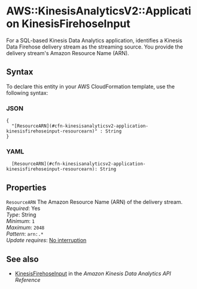 # AWS::KinesisAnalyticsV2::Application KinesisFirehoseInput<a name="aws-properties-kinesisanalyticsv2-application-kinesisfirehoseinput"></a>

For a SQL\-based Kinesis Data Analytics application, identifies a Kinesis Data Firehose delivery stream as the streaming source\. You provide the delivery stream's Amazon Resource Name \(ARN\)\.

## Syntax<a name="aws-properties-kinesisanalyticsv2-application-kinesisfirehoseinput-syntax"></a>

To declare this entity in your AWS CloudFormation template, use the following syntax:

### JSON<a name="aws-properties-kinesisanalyticsv2-application-kinesisfirehoseinput-syntax.json"></a>

```
{
  "[ResourceARN](#cfn-kinesisanalyticsv2-application-kinesisfirehoseinput-resourcearn)" : String
}
```

### YAML<a name="aws-properties-kinesisanalyticsv2-application-kinesisfirehoseinput-syntax.yaml"></a>

```
  [ResourceARN](#cfn-kinesisanalyticsv2-application-kinesisfirehoseinput-resourcearn): String
```

## Properties<a name="aws-properties-kinesisanalyticsv2-application-kinesisfirehoseinput-properties"></a>

`ResourceARN` <a name="cfn-kinesisanalyticsv2-application-kinesisfirehoseinput-resourcearn"></a>
The Amazon Resource Name \(ARN\) of the delivery stream\.  
_Required_: Yes  
_Type_: String  
_Minimum_: `1`  
_Maximum_: `2048`  
_Pattern_: `arn:.*`  
_Update requires_: [No interruption](https://docs.aws.amazon.com/AWSCloudFormation/latest/UserGuide/using-cfn-updating-stacks-update-behaviors.html#update-no-interrupt)

## See also<a name="aws-properties-kinesisanalyticsv2-application-kinesisfirehoseinput--seealso"></a>

- [KinesisFirehoseInput](https://docs.aws.amazon.com/kinesisanalytics/latest/apiv2/API_KinesisFirehoseInput.html) in the _Amazon Kinesis Data Analytics API Reference_
